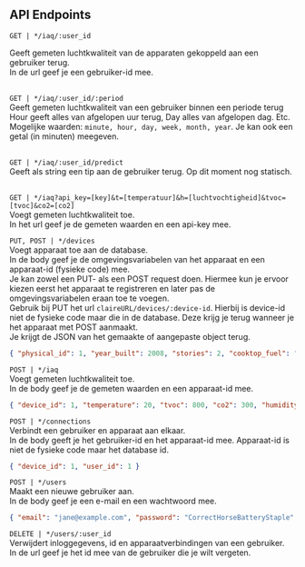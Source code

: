 ## API Endpoints

`GET | */iaq/:user_id` <br>

Geeft gemeten luchtkwaliteit van de apparaten gekoppeld aan een gebruiker terug. <br>
In de url geef je een gebruiker-id mee. <br><br>

`GET | */iaq/:user_id/:period` <br>
Geeft gemeten luchtkwaliteit van een gebruiker binnen een periode terug <br>
Hour geeft alles van afgelopen uur terug, Day alles van afgelopen dag. Etc.<br>
Mogelijke waarden: `minute, hour, day, week, month, year`. Je kan ook een getal (in minuten) meegeven. <br><br>

`GET | */iaq/:user_id/predict` <br>
Geeft als string een tip aan de gebruiker terug. Op dit moment nog statisch. <br><br>

`GET | */iaq?api_key=[key]&t=[temperatuur]&h=[luchtvochtigheid]&tvoc=[tvoc]&co2=[co2]` <br>
Voegt gemeten luchtkwaliteit toe. <br>
In het url geef je de gemeten waarden en een api-key mee. <br>

`PUT, POST | */devices` <br>
Voegt apparaat toe aan de database. <br>
In de body geef je de omgevingsvariabelen van het apparaat en een apparaat-id (fysieke code) mee. <br>
Je kan zowel een PUT- als een POST request doen. Hiermee kun je ervoor kiezen eerst het apparaat te registreren en later pas de omgevingsvariabelen eraan toe te voegen.<br>
Gebruik bij PUT het url `claireURL/devices/:device-id`. Hierbij is device-id niet de fysieke code maar die in de database. Deze krijg je terug wanneer je het apparaat met POST aanmaakt. <br>
Je krijgt de JSON van het gemaakte of aangepaste object terug.
```json
{ "physical_id": 1, "year_built": 2008, "stories": 2, "cooktop_fuel": "gas", "oven_fuel": "electricity" }
```

`POST | */iaq` <br>
Voegt gemeten luchtkwaliteit toe. <br>
In de body geef je de gemeten waarden en een apparaat-id mee. <br>
```json
{ "device_id": 1, "temperature": 20, "tvoc": 800, "co2": 300, "humidity": 50 }
```
`POST | */connections` <br>
Verbindt een gebruiker en apparaat aan elkaar. <br>
In de body geeft je het gebruiker-id en het apparaat-id mee. Apparaat-id is niet de fysieke code maar het database id.<br>
```json
{ "device_id": 1, "user_id": 1 }
```

`POST | */users` <br>
Maakt een nieuwe gebruiker aan. <br>
In de body geef je een e-mail en een wachtwoord mee. <br>
```json
{ "email": "jane@example.com", "password": "CorrectHorseBatteryStaple" }
```

`DELETE | */users/:user_id` <br>
Verwijdert inloggegevens, id en apparaatverbindingen van een gebruiker. <br>
In de url geef je het id mee van de gebruiker die je wilt vergeten. <br><br>
